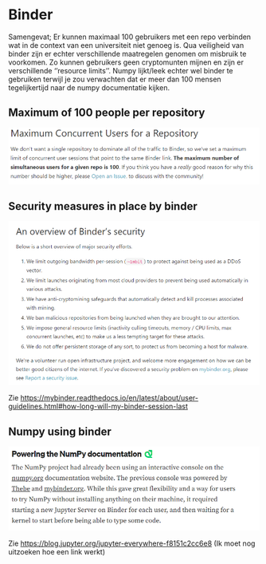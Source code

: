 # Binder

Samengevat; Er kunnen maximaal 100 gebruikers met een repo verbinden wat in de context van een universiteit niet genoeg is. Qua veiligheid van binder zijn er echter verschillende maatregelen genomen om misbruik te voorkomen. Zo kunnen gebruikers geen cryptomunten mijnen en zijn er verschillende ‘’resource limits’’. Numpy lijkt/leek echter wel binder te gebruiken terwijl je zou verwachten dat er meer dan 100 mensen tegelijkertijd naar de numpy documentatie kijken.

## Maximum of 100 people per repository

![max](/images/binder_max.png)

## Security measures in place by binder

![security](/images/security.png)

Zie  https://mybinder.readthedocs.io/en/latest/about/user-guidelines.html#how-long-will-my-binder-session-last

## Numpy using binder

![Numpy](/images/numpy.png)

Zie https://blog.jupyter.org/jupyter-everywhere-f8151c2cc6e8 (Ik moet nog uitzoeken hoe een link werkt)

